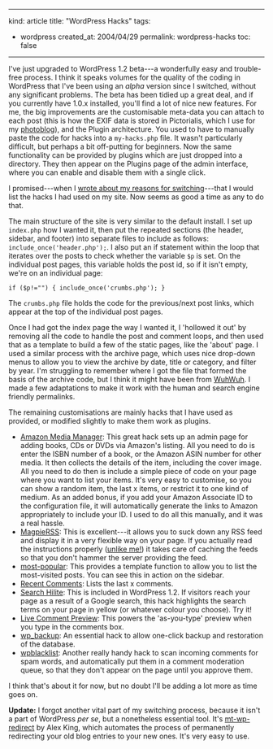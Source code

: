-----
kind: article
title: "WordPress Hacks"
tags:
- wordpress
created_at: 2004/04/29
permalink: wordpress-hacks
toc: false
-----

<p>I've just upgraded to WordPress 1.2 beta---a wonderfully easy and trouble-free process. I think it speaks volumes for the quality of the coding in WordPress that I've been using an <em>alpha</em> version since I switched, without any significant problems. The beta has been tidied up a great deal, and if you currently have 1.0.x installed, you'll find a lot of nice new features. For me, the big improvements are the customisable meta-data you can attach to each post (this is how the EXIF data is stored in Pictorialis, which I use for my <a href="http://www.rousette.org.uk/wingsopenwide/index.php" title="Wings Open Wide">photoblog</a>), and the Plugin architecture. You used to have to manually paste the code for hacks into a <code>my-hacks.php</code> file. It wasn't particularly difficult, but perhaps a bit off-putting for beginners. Now the same functionality can be provided by plugins which are just dropped into a directory. They then appear on the Plugins page of the admin interface, where you can enable and disable them with a single click.</p><p>I promised---when I <a href="http://www.rousette.org.uk/blog/archives/2004/04/11/why-wordpress/" title="Why WordPress?">wrote about my reasons for switching</a>---that I would list the hacks I had used on my site. Now seems as good a time as any to do that.</p>

<p>The main structure of the site is very similar to the default install. I set up <code>index.php</code> how I wanted it, then put the repeated sections (the header, sidebar, and footer) into separate files to include as follows: <code>include_once('header.php');</code>. I also put an if statement within the loop that iterates over the posts to check whether the variable <code>$p</code> is set. On the individual post pages, this variable holds the post id, so if it isn't empty, we're on an individual page:</p><p><pre><code>if ($p!="") { include_once('crumbs.php'); }</code></pre></p><p>The <code>crumbs.php</code> file holds the code for the previous/next post links, which appear at the top of the individual post pages.</p><p>Once I had got the index page the way I wanted it, I 'hollowed it out' by removing all the code to handle the post and comment loops, and then used that as a template to build a few of the static pages, like the 'about' page. I used a similar process with the archive page, which uses nice drop-down menus to allow you to view the archive by date, title or category, and filter by year. I'm struggling to remember where I got the file that formed the basis of the archive code, but I think it might have been from <a href="http://dinki.mine.nu/wp/" title="A fully tricked-out, hacked-up version of WordPress">WuhWuh</a>. I made a few adaptations to make it work with the human and search engine friendly permalinks.</p><p>The remaining customisations are mainly hacks that I have used as provided, or modified slightly to make them work as plugins.</p><p><ul><li><a href="http://www.denyerec.co.uk/index.php?p=63" title="Amazon Media Manager">Amazon Media Manager</a>: This great hack sets up an admin page for adding books, CDs or DVDs via Amazon's listing. All you need to do is enter the ISBN number of a book, or the Amazon ASIN number for other media. It then collects the details of the item, including the cover image. All you need to do then is include a simple piece of code on your page where you want to list your items. It's very easy to customise, so you can show a random item, the last x items, or restrict it to one kind of medium. As an added bonus, if you add your Amazon Associate ID to the configuration file, it will automatically generate the links to Amazon appropriately to include your ID. I used to do all this manually, and it was a real hassle.</li><li><a href="http://sourceforge.net/project/showfiles.php?group_id=55691&package_id=50728&release_id=233643" title="MagpieRSS by Kellan">MagpieRSS</a>: This is excellent---it allows you to suck down any RSS feed and display it in a very flexible way on your page. If you actually read the instructions properly (<a href="http://www.rousette.org.uk/blog/archives/2004/04/28/fun-with-links/#comment-1982" title="bad bsag!">unlike me!</a>) it takes care of caching the feeds so that you don't hammer the server providing the feed.</li><li><a href="http://weblogtoolscollection.com/b2-img/top10posts.txt" title="most-popular.php hack by LaughingLizard">most-popular</a>: This provides a template function to allow you to list the most-visited posts. You can see this in action on the sidebar.</li><li><a href="http://wiki.wordpress.org/index.php/Recent%20Comments" title="Recent Comments by Nick Momrik">Recent Comments</a>: Lists the last x comments.</li><li><a href="http://wordpress.org/#" title="Search Hilite by Ryan Boren">Search Hilite</a>: This is included in WordPress 1.2. If visitors reach your page as a result of a Google search, this hack highlights the search terms on your page in yellow (or whatever colour you choose). Try it!</li><li><a href="http://chrisjdavis.org/index/2004/03/15/live-preview-for-comments/463/" title="Live Comment Preview by Chris J. Davies">Live Comment Preview</a>: This powers the 'as-you-type' preview when you type in the comments box.</li><li><a href="http://dinki.mine.nu/weblog/" title="wp_backup by LaughingLizard">wp_backup</a>: An essential hack to allow one-click backup and restoration of the database.</li><li><a href="http://dinki.mine.nu/word/" title="wpblacklist by LaughingLizard">wpblacklist</a>: Another really handy hack to scan incoming comments for spam words, and automatically put them in a comment moderation queue, so that they don't appear on the page until you approve them.</li></ul></p><p>I think that's about it for now, but no doubt I'll be adding a lot more as time goes on.</p>

<p><strong>Update:</strong> I forgot another vital part of my switching process, because it isn't a part of WordPress <em>per se</em>, but a nonetheless essential tool. It's <a href="http://www.alexking.org/software/wordpress/mt-wp-redirect.zip" title="mt-wp-redirect - download here">mt-wp-redirect</a> by Alex King, which automates the process of permanently redirecting your old blog entries to your new ones. It's very easy to use.</p>
